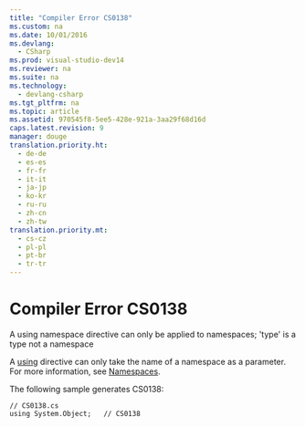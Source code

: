 ```yaml
---
title: "Compiler Error CS0138"
ms.custom: na
ms.date: 10/01/2016
ms.devlang: 
  - CSharp
ms.prod: visual-studio-dev14
ms.reviewer: na
ms.suite: na
ms.technology: 
  - devlang-csharp
ms.tgt_pltfrm: na
ms.topic: article
ms.assetid: 970545f8-5ee5-428e-921a-3aa29f68d16d
caps.latest.revision: 9
manager: douge
translation.priority.ht: 
  - de-de
  - es-es
  - fr-fr
  - it-it
  - ja-jp
  - ko-kr
  - ru-ru
  - zh-cn
  - zh-tw
translation.priority.mt: 
  - cs-cz
  - pl-pl
  - pt-br
  - tr-tr
---
```

# Compiler Error CS0138
A using namespace directive can only be applied to namespaces; 'type' is a type not a namespace  
  
 A [using](../Topic/using%20\(C%23%20Reference\).md) directive can only take the name of a namespace as a parameter. For more information, see [Namespaces](../Topic/Namespaces%20\(C%23%20Programming%20Guide\).md).  
  
 The following sample generates CS0138:  
  
```  
// CS0138.cs  
using System.Object;   // CS0138  
```